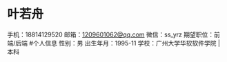 # 叶若舟
 手机：18814129520  邮箱：1209601062@qq.com  微信：ss_yrz  期望职位：前端/后端
#个人信息
  性别：男                        出生年月：1995-11
  学校：广州大学华软软件学院        |本科
